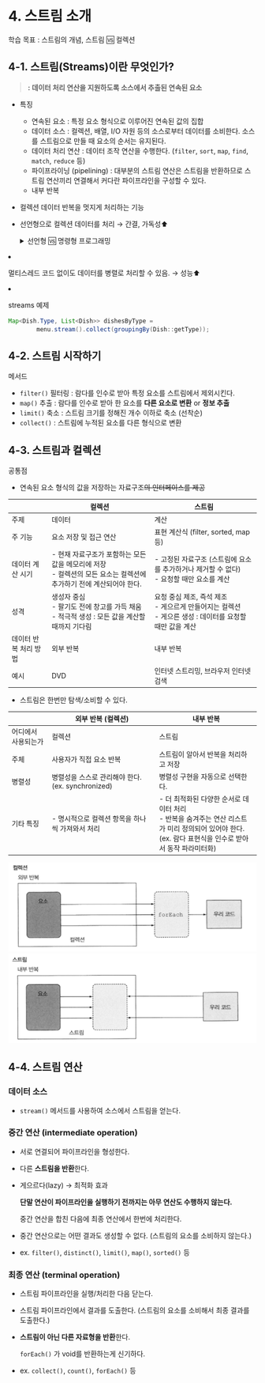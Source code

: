 # 4. 스트림 소개
학습 목표 : 스트림의 개념, 스트림 🆚 컬렉션

## 4-1. 스트림(Streams)이란 무엇인가?

> **: 데이터 처리 연산을 지원하도록 소스에서 추출된 연속된 요소**
>
- 특징
    - 연속된 요소 : 특정 요소 형식으로 이루어진 연속된 값의 집합
    - 데이터 소스 : 컬렉션, 배열, I/O 자원 등의 소스로부터 데이터를 소비한다. 소스를 스트림으로 만들 때 요소의 순서는 유지된다.
    - 데이터 처리 연산 : 데이터 조작 연산을 수행한다.  (`filter`, `sort`, `map`, `find`, `match`, `reduce` 등)
    - 파이프라이닝 (pipelining) : 대부분의 스트림 연산은 스트림을 반환하므로 스트림 연산끼리 연결해서 커다란 파이프라인을 구성할 수 있다.
    - 내부 반복

- 컬렉션 데이터 반복을 멋지게 처리하는 기능
- 선언형으로 컬렉션 데이터를 처리 → 간결, 가독성⬆️
    <details>
    <summary> 선언형 🆚 명령형 프로그래밍 </summary>
    
  - 선언형 프로그래밍 : ~~방법(X)~~ **어떤 동작**을 수행할지 지정 (**WHAT**)
  - 명령형 프로그래밍 : for문이나 if 문 등을 사용하여 **어떻게** 동작을 구현할지 지정 (**HOW**)
    </details>

    
- 멀티스레드 코드 없이도 데이터를 병렬로 처리할 수 있음. → 성능⬆️

- streams 예제
    ```java
    Map<Dish.Type, List<Dish>> dishesByType = 
            menu.stream().collect(groupingBy(Dish::getType));
    ```

## 4-2. 스트림 시작하기

메서드

- `filter()`  필터링 : 람다를 인수로 받아 특정 요소를 스트림에서 제외시킨다.
- `map()` 추출 : 람다를 인수로 받아 한 요소를 **다른 요소로 변환** or **정보 추출**
- `limit()` 축소 : 스트림 크기를 정해진 개수 이하로 축소 (선착순)
- `collect()` : 스트림에 누적된 요소를 다른 형식으로 변환

## 4-3. 스트림과 컬렉션

공통점

- 연속된 요소 형식의 값을 저장하는 자료구조~~의 인터페이스를 제공~~

|  | 컬렉션                                                               | 스트림 |
| --- |-------------------------------------------------------------------| --- |
| 주제 | 데이터                                                               | 계산 |
| 주 기능 | 요소 저장 및 접근 연산                                                     | 표현 계산식 (filter, sorted, map 등) |
| 데이터 계산 시기 | - 현재 자료구조가 포함하는 모든 값을 메모리에 저장 <br/>- 컬렉션의 모든 요소는 컬렉션에 추가하기 전에 계산되어야 한다. | - 고정된 자료구조 (스트림에 요소를 추가하거나 제거할 수 없다)<br/>- 요청할 때만 요소를 계산 |
| 성격 | 생성자 중심 <br/>- 팔기도 전에 창고를 가득 채움 <br/>- 적극적 생성 : 모든 값을 계산할 때까지 기다림 | 요청 중심 제조, 즉석 제조 <br/>- 게으르게 만들어지는 컬렉션 <br/>- 게으른 생성 : 데이터를 요청할 때만 값을 계산 |
| 데이터 반복 처리 방법 | 외부 반복 | 내부 반복 |
| 예시 | DVD | 인터넷 스트리밍, 브라우저 인터넷 검색 |

- 스트림은 한번만 탐색/소비할 수 있다.

|  | 외부 반복 (컬렉션) | 내부 반복                                                                                          |
| --- | --- |------------------------------------------------------------------------------------------------|
| 어디에서 사용되는가 | 컬렉션 | 스트림                                                                                            |
| 주체 | 사용자가 직접 요소 반복 | 스트림이 알아서 반복을 처리하고 저장                                                                           |
| 병렬성 | 병렬성을 스스로 관리해야 한다. (ex. synchronized) | 병렬성 구현을 자동으로 선택한다.                                                                             |
| 기타 특징 | - 명시적으로 컬렉션 항목을 하나씩 가져와서 처리 | - 더 최적화된 다양한 순서로 데이터 처리 <br/>- 반복을 숨겨주는 연산 리스트가 미리 정의되어 있어야 한다. <br/>(ex. 람다 표현식을 인수로 받아서 동작 파라미터화) |

![](../image/ch4-3-1.png)
![](../image/ch4-3-2.png)

## 4-4. 스트림 연산

### 데이터 소스

- `stream()` 메서드를 사용하여 소스에서 스트림을 얻는다.

### 중간 연산 (intermediate operation)

- 서로 연결되어 파이프라인을 형성한다.
- 다른 **스트림을 반환**한다.
- 게으르다(lazy) → 최적화 효과

  **단말 연산이 파이프라인을 실행하기 전까지는 아무 연산도 수행하지 않는다.**

  중간 연산을 합친 다음에 최종 연산에서 한번에 처리한다.

- 중간 연산으로는 어떤 결과도 생성할 수 없다. (스트림의 요소를 소비하지 않는다.)
- ex. `filter()`, `distinct()`, `limit()`, `map()`, `sorted()` 등

### 최종 연산 (terminal operation)

- 스트림 파이프라인을 실행/처리한 다음 닫는다.
- 스트림 파이프라인에서 결과를 도출한다. (스트림의 요소를 소비해서 최종 결과를 도출한다.)
- **스트림이 아닌 다른 자료형을 반환**한다.

  `forEach()` 가 void를 반환하는게 신기하다.

- ex. `collect()`, `count()`, `forEach()` 등
